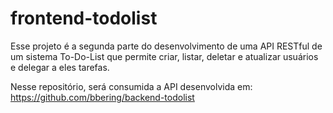 # frontend-todolist
Esse projeto é a segunda parte do desenvolvimento de uma API RESTful de um sistema To-Do-List que permite criar, listar, deletar e atualizar usuários e delegar a eles tarefas.

Nesse repositório, será consumida a API desenvolvida em: https://github.com/bbering/backend-todolist
